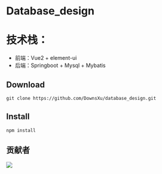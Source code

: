 # Database_design
# 技术栈：
 - 前端：Vue2 + element-ui
 - 后端：Springboot + Mysql + Mybatis

## Download
```shell
git clone https://github.com/DownsXu/database_design.git
```
## Install
```shell
npm install
```
## 贡献者

<a href="https://github.com/eryajf/learn-github/graphs/contributors">
  <img src="https://contrib.rocks/image?repo=DownsXu/database_design" />
</a>

